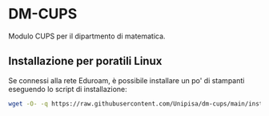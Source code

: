 # DM-CUPS

Modulo CUPS per il dipartmento di matematica. 

## Installazione per poratili Linux

Se connessi alla rete Eduroam, è possibile installare un po' di 
stampanti eseguendo lo script di installazione:
```bash
wget -O- -q https://raw.githubusercontent.com/Unipisa/dm-cups/main/install-notebook.sh
```
